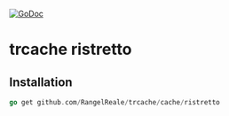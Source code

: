 [![GoDoc](https://godoc.org/github.com/RangelReale/trcache/cache/ristretto?status.png)](https://godoc.org/github.com/RangelReale/trcache/cache/ristretto)

trcache ristretto
=================


## Installation

```go
go get github.com/RangelReale/trcache/cache/ristretto
```
